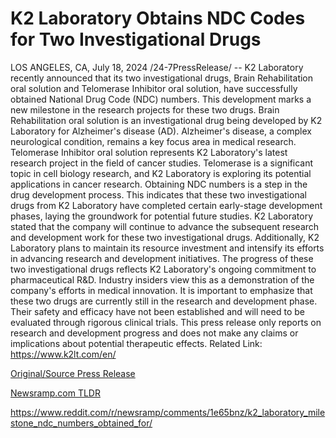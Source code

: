 # K2 Laboratory Obtains NDC Codes for Two Investigational Drugs

LOS ANGELES, CA, July 18, 2024 /24-7PressRelease/ -- K2 Laboratory recently announced that its two investigational drugs, Brain Rehabilitation oral solution and Telomerase Inhibitor oral solution, have successfully obtained National Drug Code (NDC) numbers. This development marks a new milestone in the research projects for these two drugs.  Brain Rehabilitation oral solution is an investigational drug being developed by K2 Laboratory for Alzheimer's disease (AD). Alzheimer's disease, a complex neurological condition, remains a key focus area in medical research.  Telomerase Inhibitor oral solution represents K2 Laboratory's latest research project in the field of cancer studies. Telomerase is a significant topic in cell biology research, and K2 Laboratory is exploring its potential applications in cancer research.  Obtaining NDC numbers is a step in the drug development process. This indicates that these two investigational drugs from K2 Laboratory have completed certain early-stage development phases, laying the groundwork for potential future studies.  K2 Laboratory stated that the company will continue to advance the subsequent research and development work for these two investigational drugs. Additionally, K2 Laboratory plans to maintain its resource investment and intensify its efforts in advancing research and development initiatives.  The progress of these two investigational drugs reflects K2 Laboratory's ongoing commitment to pharmaceutical R&D. Industry insiders view this as a demonstration of the company's efforts in medical innovation.  It is important to emphasize that these two drugs are currently still in the research and development phase. Their safety and efficacy have not been established and will need to be evaluated through rigorous clinical trials. This press release only reports on research and development progress and does not make any claims or implications about potential therapeutic effects.  Related Link: https://www.k2lt.com/en/ 

[Original/Source Press Release](https://www.24-7pressrelease.com/press-release/512633/k2-laboratory-obtains-ndc-codes-for-two-investigational-drugs)
                    

[Newsramp.com TLDR](None) 

https://www.reddit.com/r/newsramp/comments/1e65bnz/k2_laboratory_milestone_ndc_numbers_obtained_for/
